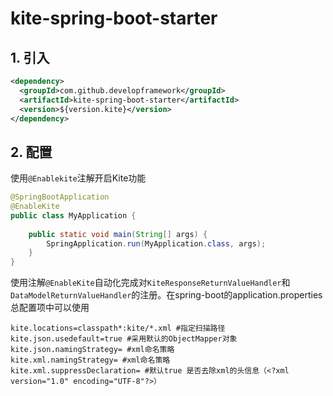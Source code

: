 # kite-spring-boot-starter

## 1. 引入

```xml
<dependency>
  <groupId>com.github.developframework</groupId>
  <artifactId>kite-spring-boot-starter</artifactId>
  <version>${version.kite}</version>
</dependency>
```

## 2. 配置

使用`@Enablekite`注解开启Kite功能

```java
@SpringBootApplication
@EnableKite
public class MyApplication {
	
  	public static void main(String[] args) {
        SpringApplication.run(MyApplication.class, args);
    }
}
```

使用注解`@EnableKite`自动化完成对`KiteResponseReturnValueHandler`和`DataModelReturnValueHandler`的注册。在spring-boot的application.properties总配置项中可以使用

```properties
kite.locations=classpath*:kite/*.xml #指定扫描路径
kite.json.usedefault=true #采用默认的ObjectMapper对象
kite.json.namingStrategy= #xml命名策略
kite.xml.namingStrategy= #xml命名策略
kite.xml.suppressDeclaration= #默认true 是否去除xml的头信息（<?xml version="1.0" encoding="UTF-8"?>）
```
